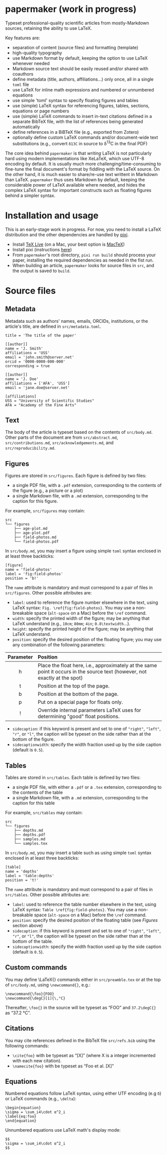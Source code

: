 # papermaker (work in progress)

Typeset professional-quality scientific articles from mostly-Markdown sources, retaining the ability to use LaTeX.

Key features are:

- separation of content (source files) and formatting (template)
- high-quality typography
- use Markdown format by default, keeping the option to use LaTeX whenever needed
- Markdown source text should be easily reused and/or shared with coauthors
- define metadata (title, authors, affiliations...) only once, all in a single `toml` file
- use LaTeX for inline math expressions and numbered or unnumbered equations
- use simple 'toml' syntax to specify floating figures and tables
- use (simple) LaTeX syntax for referencing figures, tables, sections, equations or page numbers
- use (simple) LaTeX commands to insert in-text citations defined in a separate BibTeX file, with the list of references being generated automatically
- define references in a BiBTeX file (e.g., exported from Zotero)
- optionally define custom LaTeX commands and/or document-wide text substitutions (e.g., convert `δ13C` in source to δ<sup>13</sup>C in the final PDF)

The core idea behind `papermaker` is that *writing* LaTeX is not particularly hard using modern implementations like XeLaTeX, which use UTF-8 encoding by default. It is usually much more challenging/time-consuming to fine-tune the final document's format by fiddling with the LaTeX source. On the other hand, it is much easier to share/re-use text writtent in Markdown than LaTeX. `papermaker` thus uses Markdown by default, keeping the considerable power of LaTeX available where needed, and hides the complex LaTeX syntax for important constructs such as floating figures behind a simpler syntax.

# Installation and usage

This is an early-stage work in progress. For now, you need to install a LaTeX distribution and the other dependencies are handled by [pixi](https://pixi.sh).

* Install [TeX Live](https://www.tug.org/svn/texlive) (on a Mac, your best option is [MacTeX](http://www.tug.org/mactex))
* Install pixi (instructions [here](https://pixi.sh))
* From `papermaker`'s root directory, `pixi run build` should process your paper, installing the required dependencies as needed in the fist run.
* When building an article, `papermaker` looks for source files in `src`, and the output is saved to `build`.

# Source files

## Metadata

Metadata such as authors' names, emails, ORCIDs, institutions, or the article's title, are defined in `src/metadata.toml`.

```
title = 'The title of the paper'

[[author]]
name = 'J. Smith'
affiliations = 'USS'
email = 'john.smith@server.net'
orcid = '0000-0000-000-000'
corresponding = true

[[author]]
name = 'J. Doe'
affiliations = ['AFA', 'USS']
email = 'jane.doe@server.net'

[affiliations]
USS = "University of Scientific Studies"
AFA = "Academy of the Fine Arts"
```

## Text

The body of the article is typeset based on the contents of `src/body.md`.
Other parts of the document are from `src/abstract.md`,  `src/contributions.md`,  `src/acknowledgements.md`, and  `src/reproducibility.md`.

## Figures

Figures are stored in `src/figures`. Each figure is defined by two files:

- a single PDF file, with a `.pdf` extension, corresponding to the contents of the figure (e.g., a picture or a plot)
- a single Markdown file, with a `.md` extension, corresponding to the caption for this figure.

For example, `src/figures` may contain:

```
src
└── figures
    ├── age-plot.md
    ├── age-plot.pdf
    ├── field-photos.md
    └── field-photos.pdf
```

In `src/body.md`, you may insert a figure using simple `toml` syntax enclosed in at least three backticks:

```
[figure]
name = 'field-photos'
label = 'fig:field-photos'
position = 'b!'
```

The `name` attribute is mandatory and must correspond to a pair of files in `src/figures`.
Other possible attributes are:

- `label`: used to reference the figure number elsewhere in the text, using LaTeX syntax: `Fig. \ref{fig:field-photos}`. You may use a non-breakable space (`alt-space` on a Mac) before the `\ref` command.
- `width`: specify the printed width of the figure; may be anything that LaTeX understand (e.g., `10cm`; `80mm`; `4in`; `0.8\textwidth`...).
- `height`: specify the printed height of the figure; may be anything that LaTeX understand.
- `position`: specify the desired position of the floating figure; you may use any combination of the following parameters:


| Parameter | Position |
|:---------:|:---------|
| h         | Place the float here, i.e., approximately at the same point it occurs in the source text (however, not exactly at the spot) |
| t         | Position at the top of the page. |
| b         | Position at the bottom of the page. |
| p         | Put on a special page for floats only. |
| !         | Override internal parameters LaTeX uses for determining "good" float positions. |

- `sidecaption`: if this keyword is present and set to one of `"right"`, `"left"`, `"r"`, or `"l"`, the caption will be typeset on the side rather than at the bottom of the figure.
- `sidecaptionwidth`: specify the width fraction used up by the side caption (default is `0.5`).

## Tables

Tables are stored in `src/tables`. Each table is defined by two files:

- a single PDF file, with either a `.pdf` or a `.tex` extension, corresponding to the contents of the table
- a single Markdown file, with a `.md` extension, corresponding to the caption for this table

For example, `src/tables` may contain:

```
src
└── figures
    ├── depths.md
    ├── depths.pdf
    ├── samples.md
    └── samples.tex
```

In `src/body.md`, you may insert a table such as using simple `toml` syntax enclosed in at least three backticks:

```
[table]
name = 'depths'
label = 'table:depths'
position = 't!'
```

The `name` attribute is mandatory and must correspond to a pair of files in `src/tables`.
Other possible attributes are:

- `label`: used to reference the table number elsewhere in the text, using LaTeX syntax: `Table \ref{fig:field-photos}`. You may use a non-breakable space (`alt-space` on a Mac) before the `\ref` command.
- `position`: specify the desired position of the floating table (see *Figures* section above)
- `sidecaption`: if this keyword is present and set to one of `"right"`, `"left"`, `"r"`, or `"l"`, the caption will be typeset on the side rather than at the bottom of the table.
- `sidecaptionwidth`: specify the width fraction used up by the side caption (default is `0.5`).

## Custom commands

You may define \LaTeX{} commands either in `src/preamble.tex`  or at the top of `src/body.md`,  using `\newcommand{}`, e.g.:

```
\newcommand{\foo}{FOO}
\newcommand{\degC}[1]{\,°C}
```

Thereafter, `\foo{}` in the source will be typeset as “FOO” and `37.2\degC{}` as “37.2 °C”.

## Citations

You may cite references defined in the BibTeX file `src/refs.bib` using the following commands:

- `\cite{foo}` with be typeset as “[X]” (where X is a integer incremented with each new citation).
- `\namecite{foo}` with be typeset as “Foo et al. [X]”

## Equations

Numbered equations follow LaTeX syntax, using either UTF encoding (e.g `δ`) or LaTeX commands (e.g., `\delta`):

```
\begin{equation}
\sigma = \sum_i4\cdot α^2_i
\label{eq:foo}
\end{equation}
```

Unnumbered equations use LaTeX math's display mode:

```
$$
\sigma = \sum_i4\cdot α^2_i
$$
```
